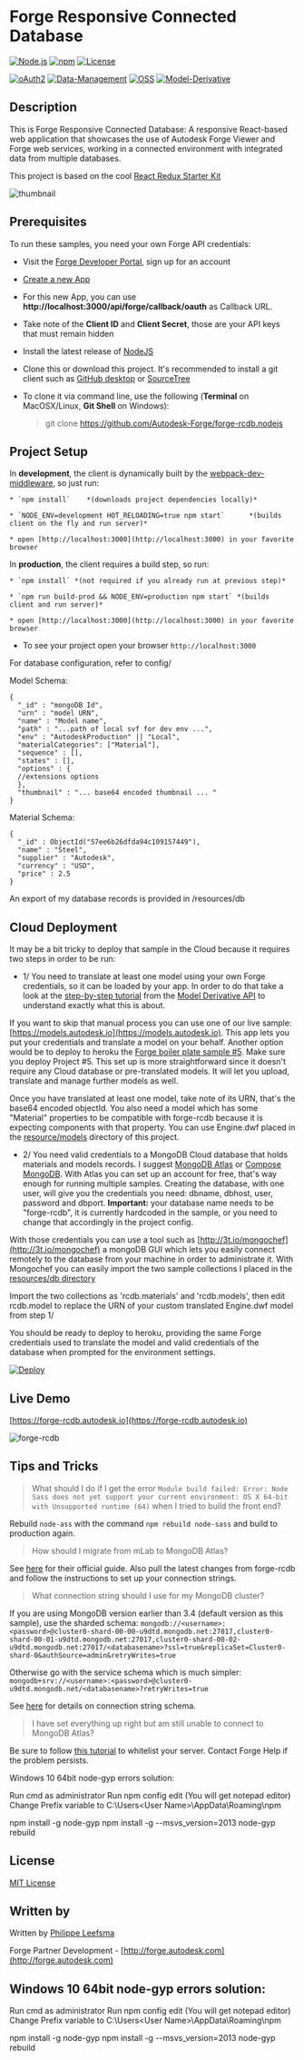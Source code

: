 
# Forge Responsive Connected Database

[![Node.js](https://img.shields.io/badge/Node.js-4.4.3-blue.svg)](https://nodejs.org/)
[![npm](https://img.shields.io/badge/npm-2.15.1-blue.svg)](https://www.npmjs.com/)
[![License](http://img.shields.io/:license-mit-blue.svg)](http://opensource.org/licenses/MIT)

[![oAuth2](https://img.shields.io/badge/oAuth2-v1-green.svg)](http://developer.autodesk.com/)
[![Data-Management](https://img.shields.io/badge/Data%20Management-v1-green.svg)](http://developer.autodesk.com/)
[![OSS](https://img.shields.io/badge/OSS-v2-green.svg)](http://developer.autodesk.com/)
[![Model-Derivative](https://img.shields.io/badge/Model%20Derivative-v2-green.svg)](http://developer.autodesk.com/)

## Description

This is Forge Responsive Connected Database: A responsive React-based web application that showcases the use of Autodesk Forge Viewer and Forge web services, working in a connected environment with integrated data from multiple databases.

This project is based on the cool [React Redux Starter Kit](https://github.com/davezuko/react-redux-starter-kit)


![thumbnail](/thumbnail.png)


## Prerequisites

To run these samples, you need your own Forge API credentials:

 * Visit the [Forge Developer Portal](https://developer.autodesk.com), sign up for an account
 * [Create a new App](https://developer.autodesk.com/myapps/create)
 * For this new App, you can use <b>http://localhost:3000/api/forge/callback/oauth</b> as Callback URL.
 * Take note of the <b>Client ID</b> and <b>Client Secret</b>, those are your API keys that must remain hidden
 * Install the latest release of [NodeJS](https://nodejs.org)
 * Clone this or download this project. It's recommended to install a git client such as [GitHub desktop](https://desktop.github.com/) or [SourceTree](https://www.sourcetreeapp.com/)
 * To clone it via command line, use the following (<b>Terminal</b> on MacOSX/Linux, <b>Git Shell</b> on Windows):

    > git clone https://github.com/Autodesk-Forge/forge-rcdb.nodejs


## Project Setup

   In **development**, the client is dynamically built by the
   [webpack-dev-middleware](https://github.com/webpack/webpack-dev-middleware), so just run:

    * `npm install`    *(downloads project dependencies locally)*

    * `NODE_ENV=development HOT_RELOADING=true npm start`      *(builds client on the fly and run server)*

    * open [http://localhost:3000](http://localhost:3000) in your favorite browser


   In **production**, the client requires a build step, so run:

    * `npm install` *(not required if you already run at previous step)*

    * `npm run build-prod && NODE_ENV=production npm start` *(builds client and run server)*

    * open [http://localhost:3000](http://localhost:3000) in your favorite browser


* To see your project open your browser `http://localhost:3000`

For database configuration, refer to config/

Model Schema:

    {
      "_id" : "mongoDB Id",
      "urn" : "model URN",
      "name" : "Model name",
      "path" : "...path of local svf for dev env ...",
      "env" : "AutodeskProduction" || "Local",
      "materialCategories": ["Material"],
      "sequence" : [],
      "states" : [],
      "options" : {
      //extensions options
      },
      "thumbnail" : "... base64 encoded thumbnail ... "
    }

Material Schema:

    {
      "_id" : ObjectId("57ee6b26dfda94c109157449"),
      "name" : "Steel",
      "supplier" : "Autodesk",
      "currency" : "USD",
      "price" : 2.5
    }

An export of my database records is provided in /resources/db


## Cloud Deployment

It may be a bit tricky to deploy that sample in the Cloud because it requires two steps in order to be run:

 * 1/ You need to translate at least one model using your own Forge credentials, so it can be loaded by your app. In order to do that take a look at the [step-by-step tutorial](https://developer.autodesk.com/en/docs/model-derivative/v2/tutorials/prepare-file-for-viewer/) from the [Model Derivative API](https://developer.autodesk.com/en/docs/model-derivative/v2/overview/) to understand exactly what this is about.

If you want to skip that manual process you can use one of our live sample: [https://models.autodesk.io](https://models.autodesk.io). This app lets you put your credentials and translate a model on your behalf. Another option would be to deploy to heroku the [Forge boiler plate sample #5](https://github.com/Autodesk-Forge/forge-boilers.nodejs). Make sure you deploy Project #5. This set up is more straightforward since it doesn't require any Cloud database or pre-translated models. It will let you upload, translate and manage further models as well.

Once you have translated at least one model, take note of its URN, that's the base64 encoded objectId. You also need a model which has some "Material" properties to be compatible with forge-rcdb because it is expecting components with that property. You can use Engine.dwf placed in the [resource/models](https://github.com/Autodesk-Forge/forge-rcdb.nodejs/tree/master/resources/models) directory of this project.

 * 2/ You need valid credentials to a MongoDB Cloud database that holds materials and models records. I suggest [MongoDB Atlas](https://www.mongodb.com/cloud/atlas) or [Compose MongoDB](https://elements.heroku.com/addons/mongohq). With Atlas you can set up an account for free, that's way enough for running multiple samples. Creating the database, with one user, will give you the credentials you need: dbname, dbhost, user, password and dbport.
 **Important:** your database name needs to be "forge-rcdb", it is currently hardcoded in the sample, or you need to change that accordingly in the project config.

With those credentials you can use a tool such as [http://3t.io/mongochef](http://3t.io/mongochef) a mongoDB GUI which lets you easily connect remotely to the database from your machine in order to administrate it. With Mongochef you can easily import the two sample collections I placed in the [resources/db directory](https://github.com/Autodesk-Forge/forge-rcdb.nodejs/tree/master/resources/db)

Import the two collections as 'rcdb.materials' and 'rcdb.models', then edit rcdb.model to replace the URN of your custom translated Engine.dwf model from step 1/

You should be ready to deploy to heroku, providing the same Forge credentials used to translate the model and valid credentials of the database when prompted for the environment settings.

[![Deploy](https://www.herokucdn.com/deploy/button.svg)](https://heroku.com/deploy)

## Live Demo

[https://forge-rcdb.autodesk.io](https://forge-rcdb.autodesk.io)

 ![forge-rcdb](resources/img/logos/adsk-forge.png)


## Tips and Tricks

> What should I do if I get the error `Module build failed: Error: Node Sass does not yet support your current environment: OS X 64-bit with Unsupported runtime (64)` when I tried to build the front end?

Rebuild `node-ass` with the command `npm rebuild node-sass` and build to production again.

> How should I migrate from mLab to MongoDB Atlas?

See [here](https://docs.mongodb.com/guides/cloud/migrate-from-mlab/) for their official guide. Also pull the latest changes from forge-rcdb and follow the instructions to set up your connection strings.

> What connection string should I use for my MongoDB cluster?

If you are using MongoDB version earlier than 3.4 (default version as this sample), use the sharded schema: `mongodb://<username>:<password>@cluster0-shard-00-00-u9dtd.mongodb.net:27017,cluster0-shard-00-01-u9dtd.mongodb.net:27017,cluster0-shard-00-02-u9dtd.mongodb.net:27017/<databasename>?ssl=true&replicaSet=Cluster0-shard-0&authSource=admin&retryWrites=true`

Otherwise go with the service schema which is much simpler: `mongodb+srv://<username>:<password>@cluster0-u9dtd.mongodb.net/<databasename>?retryWrites=true`

See [here](https://docs.mongodb.com/manual/reference/connection-string/) for details on connection string schema.

> I have set everything up right but am still unable to connect to MongoDB Atlas?

Be sure to follow [this tutorial](https://docs.atlas.mongodb.com/security-whitelist/) to whitelist your server. Contact Forge Help if the problem persists.

Windows 10 64bit node-gyp errors solution:

Run cmd as administrator
Run npm config edit (You will get notepad editor)
Change Prefix variable to C:\Users\<User Name>\AppData\Roaming\npm

npm install -g node-gyp
npm install -g --msvs_version=2013 node-gyp rebuild

## License

[MIT License](http://opensource.org/licenses/MIT)

## Written by

Written by [Philippe Leefsma](http://twitter.com/F3lipek)

Forge Partner Development - [http://forge.autodesk.com](http://forge.autodesk.com)

## Windows 10 64bit node-gyp errors solution:

Run cmd as administrator
Run npm config edit (You will get notepad editor)
Change Prefix variable to C:\Users\<User Name>\AppData\Roaming\npm

npm install -g node-gyp
npm install -g --msvs_version=2013 node-gyp rebuild